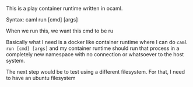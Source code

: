 This is a play container runtime written in ocaml.

Syntax: caml run [cmd] [args]

When we run this, we want this cmd to be ru 

Basically what I need is a docker like container runtime where I can do 
`caml run [cmd] [args]` and my container runtime should run that process in a completely new namespace with no connection or whatsoever to the host system.


The next step would be to test using a different filesystem. For that, I need to have an ubuntu filesystem



